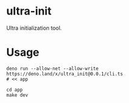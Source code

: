 # ultra-init
Ultra initialization tool.

# Usage

```
deno run --allow-net --allow-write https://deno.land/x/ultra_init@0.0.1/cli.ts
# << app

cd app
make dev
```